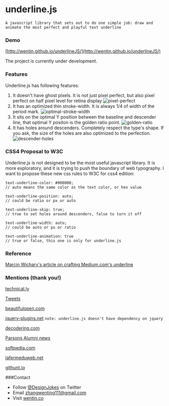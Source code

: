 # underline.js

`A javascript library that sets out to do one simple job: draw and animate the most perfect and playful text underline`


### Demo

[http://wentin.github.io/underlineJS/](http://wentin.github.io/underlineJS/)

The project is currently under development.

### Features

Underline.js has following features:
 1. It doesn't have ghost pixels. It is not just pixel perfect, but also pixel perfect on half pixel level for retina display
![pixel-perfect](https://cloud.githubusercontent.com/assets/2474904/6017363/fdf6ab3c-ab5a-11e4-936a-f7657532df50.png)
 2. It has an optimized thin stroke-width. It is always 1/4 of width of the period mark.
![optimal-stroke-width](https://cloud.githubusercontent.com/assets/2474904/6017364/fdf7ca62-ab5a-11e4-976e-285dd759b59b.png)
 3. It sits on the optimal Y position between the baseline and descender line, that optimal Y positon is the golden ratio point.
![golden-ratio](https://cloud.githubusercontent.com/assets/2474904/6017362/fdf60510-ab5a-11e4-9965-4e8a6b0a9f4c.png)
 4. It has holes around descenders. Completely respect the type's shape. If you ask, the size of the holes are also optimized to the perfection.
![descender-holes](https://cloud.githubusercontent.com/assets/2474904/6017361/fdf3f4f0-ab5a-11e4-89a4-f6e6e0588c2b.png)

### CSS4 Proposal to W3C

Underline.js is not designed to be the most useful javascript library. It is more exploratory, and it is trying to push the boundary of web typography. I want to propose these new css rules to W3C for css4 edition:

    text-underline-color: #000000; 
    // auto means the same color as the text color, or hex value
    
    text-underline-position: auto; 
    // could be ratio or px or auto
    
    text-underline-skip: true; 
    // true to set holes around descenders, false to turn it off
    
    text-underline-width: auto; 
    // could be auto or px or ratio
    
    text-underline-animation: true 
    // true or false, this one is only for underline.js

### Reference

[Marcin Wichary's article on crafting Medium.com's underline](https://medium.com/designing-medium/crafting-link-underlines-on-medium-7c03a9274f9)

### Mentions (thank you!)

[technical.ly](https://technical.ly/brooklyn/2015/02/12/wenting-zhang-underline-js/)

[Tweets](https://storify.com/DesignJokes/underline-js-tweets)

[beautifulopen.com](http://beautifulopen.com/2015/01/06/underline-js/)

[jquery-plugins.net](http://jquery-plugins.net/underlinejs-javascript-library-to-draw-and-animate-text-underline)
`note: underline.js doesn't have dependency on jquery`

[decodering.com](http://decodering.com/post/110635667154/underline-js-a-javascript-library-that-sets-out)

[Parsons Alumni news](http://amt.parsons.edu/blog/mfa-dt-alum-wenting-zhang-presents-underline-js-project-to-ny-tech-meetup/)

[softpedia.com](http://webscripts.softpedia.com/script/Text-Management/Text-Tools/underline-js-84277.html)

[lafermeduweb.net](http://www.lafermeduweb.net/veille/underline-js-soulignez-a-la-perfection-vos-textes-sans-couper-les-lettres-565407442654482432.html)

[githunt.io](https://githunt.io/#/wentin/underlineJS)


###Contact
* Follow [@DesignJokes](http://twitter.com/DesignJokes) on Twitter
* Email <zhangwenting111@gmail.com>
* Visit [wentin.co](http://wentin.co)
